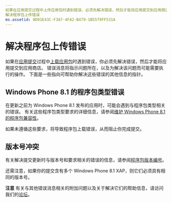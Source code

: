 ```yaml
---
如果在应用提交过程中上传应用包时遇到错误，必须先解决错误，然后才能将应用提交到应用商店。
解决程序包上传错误
ms.assetid: 0D01E43C-F3A7-4FA2-B479-1B5579FF531A
---
```


# 解决程序包上传错误


如果在[应用提交](app-submissions.md)过程中[上载应用包](upload-app-packages.md)时遇到错误，你必须先解决错误，然后才能将应用提交到应用商店。 错误消息将指示问题所在，以及为解决该问题而可能需要执行的操作。 下面是一些指向可帮助你解决这些错误的其他信息的指针。

## Windows Phone 8.1 的程序包类型错误


在更新之前为 Windows Phone 8.1 发布的应用时，可能会遇到与程序包类型相关的错误。 有关这些程序包类型要求的详细信息，请参阅[维护 Windows Phone 8.1 的程序包兼容性](guidance-for-app-package-management.md#maintaining-package-compatibility-for-windows-phone-8-1)。

如果未遵循这些要求，将导致程序包上载错误，从而阻止你完成提交。

## 版本号冲突


有关解决提交更新时与版本号和要求相关的错误的信息，请参阅[程序包版本编号](package-version-numbering.md)。

还需注意，如果你的提交含有多个 Windows Phone 8.1 XAP，则它们必须具有相同的版本号。

**注意** 有关与其他错误消息相关的附加问题以及关于解决它们的帮助信息，请访问我们的[论坛](http://go.microsoft.com/fwlink/p/?LinkId=224196)。

 

 

 






<!--HONumber=Mar16_HO1-->


